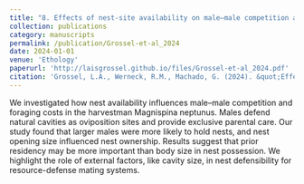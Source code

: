 ```yaml
---
title: "8. Effects of nest-site availability on male–male competition and the foraging costs of egg attendance in an arachnid with exclusive paternal care"
collection: publications
category: manuscripts
permalink: /publication/Grossel-et-al_2024
date: 2024-01-01
venue: 'Ethology'
paperurl: 'http://laisgrossel.github.io/files/Grossel-et-al_2024.pdf'
citation: 'Grossel, L.A., Werneck, R.M., Machado, G. (2024). &quot;Effects of nest-site availability on male–male mompetition and the foraging costs of egg attendance in an arachnid with exclusive paternal care.&quot; <i>Ethology</i>. 130(12).'
---
```


We investigated how nest availability influences male–male competition and foraging costs in the harvestman Magnispina neptunus. Males defend natural cavities as oviposition sites and provide exclusive parental care. Our study found that larger males were more likely to hold nests, and nest opening size influenced nest ownership. Results suggest that prior residency may be more important than body size in nest possession. We highlight the role of external factors, like cavity size, in nest defensibility for resource-defense mating systems.
